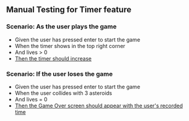 ## Manual Testing for Timer feature

### Scenario: As the user plays the game
- Given the user has pressed enter to start the game
- When the timer shows in the top right corner
- And lives > 0
- [Then the timer should increase](screenshots/timer_increase.png)

### Scenario: If the user loses the game
- Given the user has pressed enter to start the game
- When the user collides with 3 asteroids
- And lives = 0
- [Then the Game Over screen should appear with the user's recorded time](screenshots/show_in_game_over.png)
